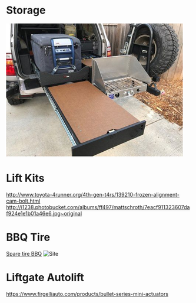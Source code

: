 <!-- TITLE: Mods -->
<!-- SUBTITLE: A quick summary of Mods -->
# Storage
![Img 20180225 Wa 0000](/uploads/img-20180225-wa-0000.jpg "Img 20180225 Wa 0000")
# Lift Kits
http://www.toyota-4runner.org/4th-gen-t4rs/139210-frozen-alignment-cam-bolt.html
http://i1238.photobucket.com/albums/ff497/mattschroth/7eacf911323607daf924e1e1b01a46e6.jpg~original
# BBQ Tire
[Spare tire BBQ](https://www.frontrunneroutfitters.com/en/us/front-runner-spare-tire-mount-braai-bbq-grate.html)
![Site](https://lh6.googleusercontent.com/KiS28pt63O3_HQB5iwcKcAxO-tUQq0DzsMcN5422o-Z2dxe3WeAQFS5wUk_QB8-oMdQQIhUWFkiwYr_HcgkQ=w1920-h949-rw)

# Liftgate Autolift
https://www.firgelliauto.com/products/bullet-series-mini-actuators
